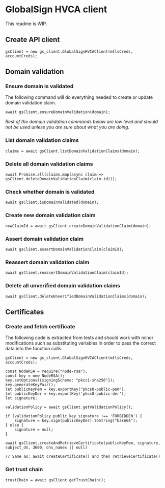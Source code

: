 # GlobalSign HVCA client

This readme is WIP.

## Create API client

	gsClient = new gs_client.GlobalSignHVCAClient(mtlsCreds, accountCreds);

## Domain validation

### Ensure domain is validated

The following command will do everything needed to create or update domain validation claim.

	await gsClient.ensureDomainValidation(domain);

*Rest of the domain validation commands below are low level and should not be used
unless you are sure about what you are doing.*

### List domain validation claims

	claims = await gsClient.listDomainValidationClaims(domain);
	
### Delete all domain validation claims

	await Promise.all(claims.map(async claim => gsClient.deleteDomainValidationClaim(claim.id)));

### Check whether domain is validated

	await gsClient.isDomainValidated(domain);

### Create new domain validation claim

	newClaimId = await gsClient.createDomainValidationClaim(domain);
	
### Assert domain validation claim

	await gsClient.assertDomainValidationClaim(claimId);
	
### Reassert domain validation claim

	await gsClient.reassertDomainValidationClaim(claimId);

### Delete all unverified domain validation claims

	await gsClient.deleteUnverifiedDomainValidationClaims(domain);

## Certificates

### Create and fetch certificate

The following code is extracted from tests and should work with minor modifications
such as substituting variables in order to pass the correct data into the function calls.

	gsClient = new gs_client.GlobalSignHVCAClient(mtlsCreds, accountCreds);

	const NodeRSA = require("node-rsa");
    const key = new NodeRSA();
    key.setOptions({signingScheme: "pkcs1-sha256"});
    key.generateKeyPair();
    let publicKeyPem = key.exportKey("pkcs8-public-pem");
    let publicKeyDer = key.exportKey('pkcs8-public-der');
    let signature;

    validationPolicy = await gsClient.getValidationPolicy();

    if (validationPolicy.public_key_signature !== 'FORBIDDEN') {
        signature = key.sign(publicKeyDer).toString("base64");
    } else {
        signature = null;
    }

    await gsClient.createAndRetrieveCertificate(publicKeyPem, signature, subject_dn, 3600, dns_names || null)

    // Same as: await createCertificate() and then retrieveCertificate()

### Get trust chain

	trustChain = await gsClient.getTrustChain();
